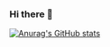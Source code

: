 ### Hi there 👋

[![Anurag's GitHub stats](https://github-readme-stats.vercel.app/api?username=HAERYN)](https://github.com/anuraghazra/github-readme-stats)

<!--
**HAERYN/HAERYN** is a ✨ _special_ ✨ repository because its `README.md` (this file) appears on your GitHub profile.

Here are some ideas to get you started:

- 🔭 I’m currently working on ...
- 🌱 I’m currently learning ...
- 👯 I’m looking to collaborate on ...
- 🤔 I’m looking for help with ...
- 💬 Ask me about ...
- 📫 How to reach me: ...
- 😄 Pronouns: ...
- ⚡ Fun fact: ...
-->

